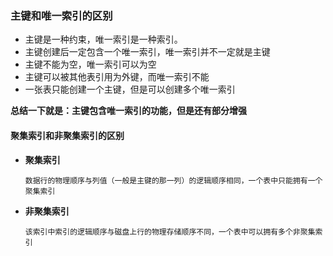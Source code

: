 ### 主键和唯一索引的区别

- 主键是一种约束，唯一索引是一种索引。
- 主键创建后一定包含一个唯一索引，唯一索引并不一定就是主键
- 主键不能为空，唯一索引可以为空
- 主键可以被其他表引用为外键，而唯一索引不能
- 一张表只能创建一个主键，但是可以创建多个唯一索引

**总结一下就是：主键包含唯一索引的功能，但是还有部分增强**

#### 聚集索引和非聚集索引的区别

- **聚集索引**

  ```
  数据行的物理顺序与列值（一般是主键的那一列）的逻辑顺序相同，一个表中只能拥有一个聚集索引
  ```

- **非聚集索引**

  ```
  该索引中索引的逻辑顺序与磁盘上行的物理存储顺序不同，一个表中可以拥有多个非聚集索引
  ```

  
